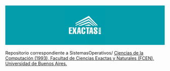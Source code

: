 ![Logo](Logo.png)

Repositorio correspondiente a SistemasOperativos/ [Ciencias de la Computación (1993), Facultad de Ciencias Exactas y Naturales (FCEN), Universidad de Buenos Aires.
](https://computacion.dc.uba.ar/plan-de-estudios-1993/)
